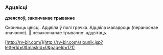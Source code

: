 ### Адцвісці
**дзеяслоў, закончанае трыванне**

Скончыць цвісці. Адцвіла ў полі грэчка. Адцвіла маладосць (пераноснае значэнне). || незакончанае трыванне: адцвітаць.

<a rel="author">[http://rv-blr.com/](http://rv-blr.com/slounik.jsp?letterId=0&maskId=0&pageId=171)</a>
